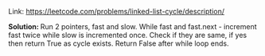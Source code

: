 Link: https://leetcode.com/problems/linked-list-cycle/description/

<b>Solution: </b> Run 2 pointers, fast and slow. While fast and fast.next - increment fast twice while slow is incremented once. Check if they are same, if yes then return True as cycle exists. Return False after while loop ends. 
